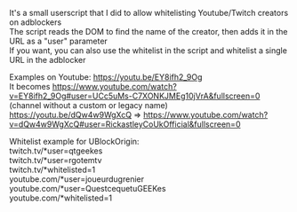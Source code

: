 It's a small userscript that I did to allow whitelisting Youtube/Twitch creators on adblockers  
The script reads the DOM to find the name of the creator, then adds it in the URL as a "user" parameter  
If you want, you can also use the whitelist in the script and whitelist a single URL in the adblocker
  
Examples on Youtube: https://youtu.be/EY8ifh2_9Og  
It becomes https://www.youtube.com/watch?v=EY8ifh2_9Og#user=UCc5uMs-C7XONKJMEg10jVrA&fullscreen=0 (channel without a custom or legacy name)  
https://youtu.be/dQw4w9WgXcQ => https://www.youtube.com/watch?v=dQw4w9WgXcQ#user=RickastleyCoUkOfficial&fullscreen=0  
  
Whitelist example for UBlockOrigin:  
twitch.tv/*user=qtgeekes  
twitch.tv/*user=rgotemtv  
twitch.tv/*whitelisted=1  
youtube.com/*user=joueurdugrenier  
youtube.com/*user=QuestcequetuGEEKes  
youtube.com/*whitelisted=1  
